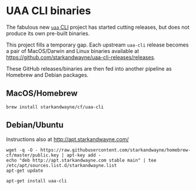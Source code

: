 # UAA CLI binaries

The fabulous new [`uaa` CLI](https://github.com/cloudfoundry-incubator/uaa-cli) project has started cutting releases, but does not produce its own pre-built binaries.

This project fills a temporary gap. Each upstream `uaa-cli` release becomes a pair of MacOS/Darwin and Linux binaries available at https://github.com/starkandwayne/uaa-cli-releases/releases.

These GitHub releases/binaries are then fed into another pipeline as Homebrew and Debian packages.

## MacOS/Homebrew

```plain
brew install starkandwayne/cf/uaa-cli
```

## Debian/Ubuntu

Instructions also at http://apt.starkandwayne.com/

```plain
wget -q -O - https://raw.githubusercontent.com/starkandwayne/homebrew-cf/master/public.key | apt-key add -
echo "deb http://apt.starkandwayne.com stable main" | tee /etc/apt/sources.list.d/starkandwayne.list
apt-get update

apt-get install uaa-cli
```

